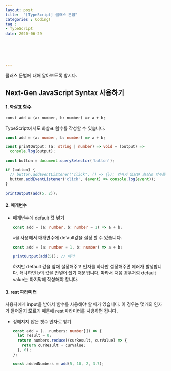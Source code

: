 ```yaml
---
layout: post
title:  "[TypeScript] 클래스 문법"
categories : Coding!
tag :
- TypeScript
date: 2020-06-29






---
```


클래스 문법에 대해 알아보도록 합시다.

<!-- more -->

## Next-Gen JavaScript Syntax 사용하기

#### 1. 화살표 함수

`const add = (a: number, b: number) => a + b;`

TypeScript에서도 화살표 함수를 작성할 수 있습니다.

```typescript
const add = (a: number, b: number) => a + b;

const printOutput: (a: string | number) => void = (output) =>
  console.log(output);

const button = document.querySelector('button');

if (button) {
  // button.addEventListener('click', () => {}); 인자가 없으면 화살표 함수를 넣어줘야 한다
  button.addEventListener('click', (event) => console.log(event));
}

printOutput(add(5, 2));

```



#### 2. 매개변수

- 매개변수에 default 값 넣기

  ```typescript
  const add = (a: number, b: number = 1) => a + b;
  ```

  `=`을 사용해서 매개변수에 default값을 설정 할 수 있습니다.

  ```typescript
  const add = (a: number = 1, b: number) => a + b;
  
  printOutput(add(5)); // 에러
  ```

  하지만 default 값을 앞에 설정해주고 인자를 하나만 설정해주면 에러가 발생합니다. 왜냐하면 b의 값을 안넣어 줬기 때문입니다. 따라서 처음 경우처럼 default value는 마지막에 작성해야 합니다.

#### 3. rest 파라미터

사용자에게 input을 받아서 함수를 사용해야 할 때가 있습니다. 이 경우는 몇개의 인자가 들어올지 모르기 때문에 rest 파라미터를 사용하면 됩니다.

- 정해지지 않은 갯수 인자로 받기

  ```typescript
  const add = (...numbers: number[]) => {
    let result = 0;
    return numbers.reduce((curResult, curValue) => {
      return curResult + curValue;
    }, 0);
  };
  
  const addedNumbers = add(5, 10, 2, 3.7);
  
  ```

